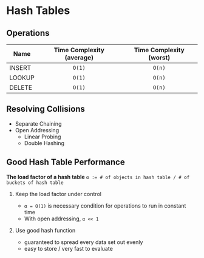 # Hash Tables

## Operations

| Name   | Time Complexity (average) | Time Complexity (worst) |
| ------ | :-----------------------: | :---------------------: |
| INSERT |          `O(1)`           |         `O(n)`          |
| LOOKUP |          `O(1)`           |         `O(n)`          |
| DELETE |          `O(1)`           |         `O(n)`          |

## Resolving Collisions

- Separate Chaining
- Open Addressing
  - Linear Probing
  - Double Hashing

## Good Hash Table Performance

**The load factor of a hash table**
`α := # of objects in hash table / # of buckets of hash table`

1. Keep the load factor under control

   - `α = O(1)` is necessary condition for operations to run in constant time
   - With open addressing, `α << 1`

2. Use good hash function

   - guaranteed to spread every data set out evenly
   - easy to store / very fast to evaluate

